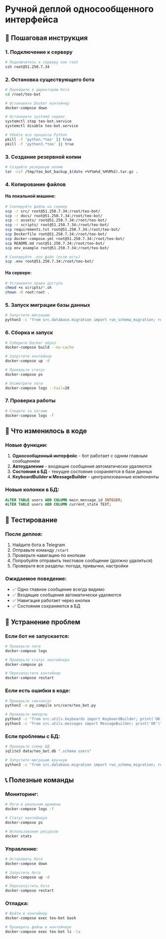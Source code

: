 # Ручной деплой односообщенного интерфейса

## 🚀 **Пошаговая инструкция**

### 1. **Подключение к серверу**
```bash
# Подключитесь к серверу как root
ssh root@51.250.7.34
```

### 2. **Остановка существующего бота**
```bash
# Перейдите в директорию бота
cd /root/teo-bot

# Остановите Docker контейнер
docker-compose down

# Остановите systemd сервис
systemctl stop teo-bot.service
systemctl disable teo-bot.service

# Убейте все процессы Python
pkill -f 'python.*teo' || true
pkill -f 'python3.*teo' || true
```

### 3. **Создание резервной копии**
```bash
# Создайте резервную копию
tar -czf /tmp/teo_bot_backup_$(date +%Y%m%d_%H%M%S).tar.gz .
```

### 4. **Копирование файлов**

#### **На локальной машине:**
```bash
# Скопируйте файлы на сервер
scp -r src/ root@51.250.7.34:/root/teo-bot/
scp -r docs/ root@51.250.7.34:/root/teo-bot/
scp -r assets/ root@51.250.7.34:/root/teo-bot/
scp -r scripts/ root@51.250.7.34:/root/teo-bot/
scp requirements.txt root@51.250.7.34:/root/teo-bot/
scp Dockerfile root@51.250.7.34:/root/teo-bot/
scp docker-compose.yml root@51.250.7.34:/root/teo-bot/
scp README.md root@51.250.7.34:/root/teo-bot/
scp env_example root@51.250.7.34:/root/teo-bot/

# Скопируйте .env файл (если есть)
scp .env root@51.250.7.34:/root/teo-bot/
```

#### **На сервере:**
```bash
# Установите права доступа
chmod +x scripts/*.sh
chown -R root:root .
```

### 5. **Запуск миграции базы данных**
```bash
# Запустите миграцию
python3 -c "from src.database.migration import run_schema_migration; run_schema_migration()"
```

### 6. **Сборка и запуск**
```bash
# Соберите Docker образ
docker-compose build --no-cache

# Запустите контейнер
docker-compose up -d

# Проверьте статус
docker-compose ps

# Посмотрите логи
docker-compose logs --tail=20
```

### 7. **Проверка работы**
```bash
# Следите за логами
docker-compose logs -f
```

## 🔧 **Что изменилось в коде**

### **Новые функции:**
1. **Односообщенный интерфейс** - бот работает с одним главным сообщением
2. **Автоудаление** - входящие сообщения автоматически удаляются
3. **Состояния в БД** - текущее состояние сохраняется в базе данных
4. **KeyboardBuilder и MessageBuilder** - централизованные компоненты

### **Новые колонки в БД:**
```sql
ALTER TABLE users ADD COLUMN main_message_id INTEGER;
ALTER TABLE users ADD COLUMN current_state TEXT;
```

## 🧪 **Тестирование**

### **После деплоя:**
1. Найдите бота в Telegram
2. Отправьте команду `/start`
3. Проверьте навигацию по кнопкам
4. Попробуйте отправить текстовое сообщение (должно удалиться)
5. Проверьте все разделы: погода, привычки, настройки

### **Ожидаемое поведение:**
- ✅ Одно главное сообщение всегда видимо
- ✅ Входящие сообщения автоматически удаляются
- ✅ Навигация работает через кнопки
- ✅ Состояния сохраняются в БД

## 🐛 **Устранение проблем**

### **Если бот не запускается:**
```bash
# Проверьте логи
docker-compose logs

# Проверьте статус контейнера
docker-compose ps

# Перезапустите контейнер
docker-compose restart
```

### **Если есть ошибки в коде:**
```bash
# Проверьте синтаксис
python3 -m py_compile src/core/teo_bot.py

# Проверьте импорты
python3 -c "from src.utils.keyboards import KeyboardBuilder; print('OK')"
python3 -c "from src.utils.messages import MessageBuilder; print('OK')"
```

### **Если проблемы с БД:**
```bash
# Проверьте схему БД
sqlite3 data/teo_bot.db ".schema users"

# Запустите миграцию вручную
python3 -c "from src.database.migration import run_schema_migration; run_schema_migration()"
```

## 📞 **Полезные команды**

### **Мониторинг:**
```bash
# Логи в реальном времени
docker-compose logs -f

# Статус контейнера
docker-compose ps

# Использование ресурсов
docker stats
```

### **Управление:**
```bash
# Остановить бота
docker-compose down

# Запустить бота
docker-compose up -d

# Перезапустить бота
docker-compose restart
```

### **Отладка:**
```bash
# Войти в контейнер
docker-compose exec teo-bot bash

# Проверить файлы в контейнере
docker-compose exec teo-bot ls -la
```








